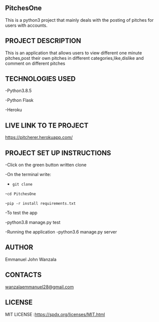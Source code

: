 ## PitchesOne

This is a python3 project that mainly deals with the posting of pitches for users with accounts.
## PROJECT DESCRIPTION
This is an application that allows users to view different one minute pitches,post their own pitches in different categories,like,dislike and comment on different pitches 

## TECHNOLOGIES USED

-Python3.8.5

-Python Flask

-Heroku
## LIVE LINK TO TE PROJECT

https://pitcherer.herokuapp.com/
 
## PROJECT SET UP INSTRUCTIONS

-Click on the green button written clone

-On the terminal write:
- `git clone`

-`cd PitchesOne`

-`pip -r install requirements.txt`

-To test the app

 -python3.8 manage.py test

-Running the application
 -python3.6 manage.py server


## AUTHOR
Emmanuel John Wanzala

## CONTACTS
wanzalaemmanuel28@gmail.com

## LICENSE

MIT LICENSE :https://spdx.org/licenses/MIT.html

